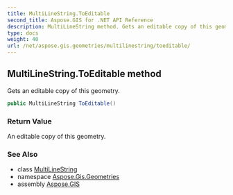 ```yaml
---
title: MultiLineString.ToEditable
second_title: Aspose.GIS for .NET API Reference
description: MultiLineString method. Gets an editable copy of this geometry.
type: docs
weight: 40
url: /net/aspose.gis.geometries/multilinestring/toeditable/
---
```

## MultiLineString.ToEditable method

Gets an editable copy of this geometry.

```csharp
public MultiLineString ToEditable()
```

### Return Value

An editable copy of this geometry.

### See Also

* class [MultiLineString](../)
* namespace [Aspose.Gis.Geometries](../../multilinestring/)
* assembly [Aspose.GIS](../../../)


